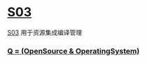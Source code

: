 ﻿# [S03](https://github.com/OS-Q/S03)

[S03](https://github.com/OS-Q/S03) 用于资源集成编译管理

### [Q = (OpenSource & OperatingSystem) ](http://www.OS-Q.com)
